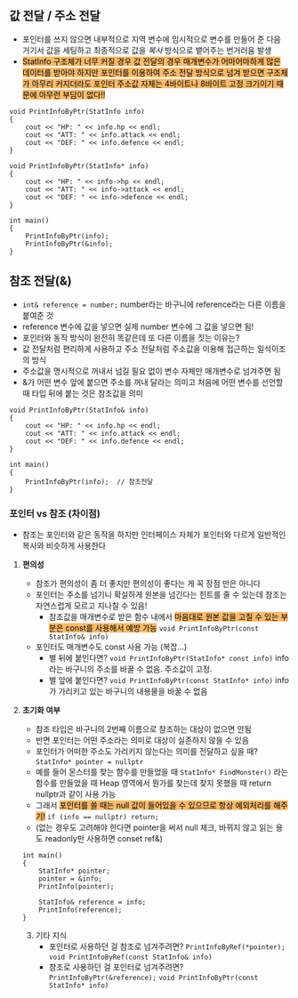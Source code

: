 ## 값 전달 / 주소 전달
-  포인터를 쓰지 않으면 내부적으로 지역 변수에 임시적으로 변수를 만들어 준 다음 거기서 값을 세팅하고 최종적으로 값을 _복사_ 방식으로 뱉어주는 번거러움 발생
- <mark style="background: #FFAB45CF;">StatInfo 구조체가 너무 커질 경우 값 전달의 경우 매개변수가 어마어마하게 많은 데이터를 받아야 하지만 포인터를 이용하여 주소 전달 방식으로 넘겨 받으면 구조체가 아무리 커지더라도 포인터 주소값 자체는 4바이트나 8바이트 고정 크기이기 때문에 아무런 부담이 없다!!</mark>
```
void PrintInfoByPtr(StatInfo info)
{
	cout << "HP: " << info.hp << endl;
	cout << "ATT: " << info.attack << endl;
	cout << "DEF: " << info.defence << endl;
}

void PrintInfoByPtr(StatInfo* info)
{
	cout << "HP: " << info->hp << endl;
	cout << "ATT: " << info->attack << endl;
	cout << "DEF: " << info->defence << endl;
}

int main()
{
	PrintInfoByPtr(info);
	PrintInfoByPtr(&info);
}
```

## 참조 전달(&)
- `int& reference = number;` number라는 바구니에 reference라는 다른 이름을 붙여준 것
- reference 변수에 값을 넣으면 실제 number 변수에 그 값을 넣으면 됨!
- 포인터와 동작 방식이 완전히 똑같은데 또 다른 이름을 짓는 이유는?
- 값 전달처럼 편리하게 사용하고 주소 전달처럼 주소값을 이용해 접근하는 일석이조의 방식
- 주소값을 명시적으로 꺼내서 넘길 필요 없이 변수 자체만 매개변수로 넘겨주면 됨
- &가 어떤 변수 앞에 붙으면 주소를 꺼내 달라는 의미고 처음에 어떤 변수를 선언할 때 타입 뒤에 붙는 것은 참조값을 의미
```
void PrintInfoByPtr(StatInfo& info)
{
	cout << "HP: " << info.hp << endl;
	cout << "ATT: " << info.attack << endl;
	cout << "DEF: " << info.defence << endl;
}

int main()
{
	PrintInfoByPtr(info);  // 참조전달
}
```


### 포인터 vs 참조 (차이점)
- 참조는 포인터와 같은 동작을 하지만 인터페이스 자체가 포인터와 다르게 일반적인 복사와 비슷하게 사용한다
1. **편의성**
	- 참조가 편의성이 좀 더 좋지만 편의성이 좋다는 게 꼭 장점 만은 아니다
	- 포인터는 주소를 넘기니 확실하게 원본을 넘긴다는 힌트를 줄 수 있는데 참조는 자연스럽게 모르고 지나칠 수 있음!
		- 참조값을 매개변수로 받은 함수 내에서 <mark style="background: #FFAB45CF;">마음대로 원본 값을 고칠 수 있는 부분은 const를 사용해서 예방 가능</mark> `void PrintInfoByPtr(const StatInfo& info)`
	- 포인터도 매개변수도 const 사용 가능 (복잡...)
		- 별 뒤에 붙인다면? `void PrintInfoByPtr(StatInfo* const info)` info 라는 바구니의 주소를 바꿀 수 없음. 주소값이 고정.
		- 별 앞에 붙인다면? `void PrintInfoByPtr(const StatInfo* info)` info가 가리키고 있는 바구니의 내용물을 바꿀 수 없음
	
2. **초기화 여부**
	- 참조 타입은 바구니의 2번째 이름으로 참조하는 대상이 없으면 안됨
	- 반면 포인터는 어떤 주소라는 의미로 대상이 실존하지 않을 수 있음
	- 포인터가 어떠한 주소도 가리키지 않는다는 의미를 전달하고 싶을 때? `StatInfo* pointer = nullptr`
	- 예를 들어 몬스터를 찾는 함수를 만들었을 때 `StatInfo* FindMonster()` 라는 함수를 만들었을 때 Heap 영역에서 뭔가를 찾는데 찾지 못했을 때 return nullptr과 같이 사용 가능
	- 그래서 <mark style="background: #FFAB45CF;">포인터를 쓸 때는 null 값이 들어있을 수 있으므로 항상 예외처리를 해주기!</mark> `if (info == nullptr) return;`
	- (없는 경우도 고려해야 한다면 pointer을 써서 null 체크, 바뀌지 않고 읽는 용도 readonly만 사용하면 conset ref&)
	```
	int main()
	{
		StatInfo* pointer;
		pointer = &info;
		PrintInfo(pointer);

		StatInfo& reference = info;
		PrintInfo(reference);
	}
	```
	3. 기타 지식
		- 포인터로 사용하던 걸 참조로 넘겨주려면? `PrintInfoByRef(*pointer);`  `void PrintInfoByRef(const StatInfo& info)`
		- 참조로 사용하던 걸 포인터로 넘겨주려면? ``PrintInfoByPtr(&reference);``    `void PrintInfoByPtr(const StatInfo* info)`